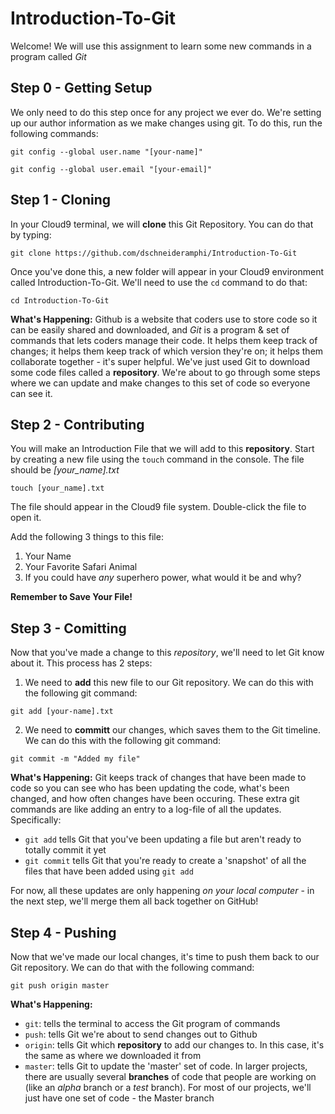 # Introduction-To-Git
Welcome! We will use this assignment to learn some new commands in a program called *Git*

## Step 0 - Getting Setup

We only need to do this step once for any project we ever do. We're setting up our author information as we make changes using git. To do this, run the following commands:

`git config --global user.name "[your-name]"`

`git config --global user.email "[your-email]"`

## Step 1 - Cloning

In your Cloud9 terminal, we will **clone** this Git Repository. You can do that by typing:

`git clone https://github.com/dschneideramphi/Introduction-To-Git`

Once you've done this, a new folder will appear in your Cloud9 environment called Introduction-To-Git. We'll need to use the `cd` command to do that:

`cd Introduction-To-Git`

**What's Happening:** Github is a website that coders use to store code so it can be easily shared and downloaded, and *Git* is a program & set of commands that lets coders manage their code. It helps them keep track of changes; it helps them keep track of which version they're on; it helps them collaborate together - it's super helpful. We've just used Git to download some code files called a **repository**. We're about to go through some steps where we can update and make changes to this set of code so everyone can see it.

## Step 2 - Contributing

You will make an Introduction File that we will add to this **repository**. Start by creating a new file using the `touch` command in the console. The file should be *[your_name].txt*

`touch [your_name].txt`

The file should appear in the Cloud9 file system. Double-click the file to open it.

Add the following 3 things to this file:

1) Your Name
2) Your Favorite Safari Animal
3) If you could have *any* superhero power, what would it be and why?

**Remember to Save Your File!**

## Step 3 - Comitting

Now that you've made a change to this *repository*, we'll need to let Git know about it. This process has 2 steps:
1) We need to **add** this new file to our Git repository. We can do this with the following git command:

`git add [your-name].txt`

2) We need to **committ** our changes, which saves them to the Git timeline. We can do this with the following git command:

`git commit -m "Added my file"`

**What's Happening:** Git keeps track of changes that have been made to code so you can see who has been updating the code, what's been changed, and how often changes have been occuring. These extra git commands are like adding an entry to a log-file of all the updates. Specifically:
- `git add` tells Git that you've been updating a file but aren't ready to totally commit it yet
- `git commit` tells Git that you're ready to create a 'snapshot' of all the files that have been added using `git add`

For now, all these updates are only happening *on your local computer* - in the next step, we'll merge them all back together on GitHub!

## Step 4 - Pushing

Now that we've made our local changes, it's time to push them back to our Git repository. We can do that with the following command:

`git push origin master`

**What's Happening:**
- `git`: tells the terminal to access the Git program of commands
- `push`: tells Git we're about to send changes out to Github
- `origin`: tells Git which **repository** to add our changes to. In this case, it's the same as where we downloaded it from
- `master`: tells Git to update the 'master' set of code. In larger projects, there are usually several **branches** of code that people are working on (like an *alpha* branch or a *test* branch). For most of our projects, we'll just have one set of code - the Master branch
